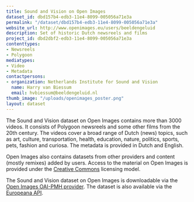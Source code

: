 ```yaml
---
title: Sound and Vision on Open Images
dataset_id: dbd157b4-edb3-11e4-8099-005056a71e3a
permalink: "/dataset/dbd157b4-edb3-11e4-8099-005056a71e3a"
website_url: http://www.openimages.eu/users/beeldengeluid
description: Set of historic Dutch newsreels and films
project_id: dbd2dbf2-edb3-11e4-8099-005056a71e3a
contenttypes:
- Newsreels
- Polygoon
mediatypes:
- Video
- Metadata
contactpersons:
- organization: Netherlands Institute for Sound and Vision
  name: Harry van Biessum
  email: hvbiessum@beeldengeluid.nl
thumb_image: "/uploads/openimages_poster.png"
layout: dataset
---
```


The Sound and Vision dataset on Open Images contains more than 3000 videos. It consists of Polygoon newsreels and some other films from the 20th century. The videos cover a broad range of Dutch (news) topics, such as art, culture, transportation, health, education, nature, politics, sports, pets, fashion and curiosa. The metadata is provided in Dutch and English.

Open Images also contains datasets from other providers and content (mostly remixes) added by users. Access to the material on Open Images is provided under the [Creative Commons](http://www.creativecommons.org/ "Creative Commons") licensing model.

The Sound and Vision dataset on Open Images is downloadable via the [Open Images OAI-PMH provider](http://www.openimages.eu/api). The dataset is also available via the [Europeana API](http://labs.europeana.eu/data/newsreels-from-sound-and-vision-on-the-netherlands-in-the-20th-century/).
